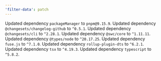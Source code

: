 ```yaml
---
'filter-data': patch
---
```


Updated dependency `packageManager` to `pnpm@9.15.9`.
Updated dependency `@changesets/changelog-github` to `^0.5.1`.
Updated dependency `@changesets/cli` to `^2.28.1`.
Updated dependency `@swc/core` to `^1.11.11`.
Updated dependency `@types/node` to `^20.17.25`.
Updated dependency `fuse.js` to `^7.1.0`.
Updated dependency `rollup-plugin-dts` to `^6.2.1`.
Updated dependency `tsx` to `^4.19.3`.
Updated dependency `typescript` to `^5.8.2`.
